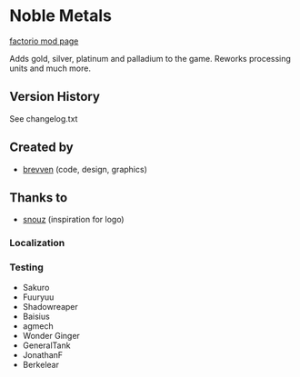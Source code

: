 # Noble Metals

[factorio mod page](https://mods.factorio.com/mod/bzgold)

Adds gold, silver, platinum and palladium to the game. Reworks processing units and much more.

## Version History
See changelog.txt

## Created by
- [brevven](https://mods.factorio.com/user/brevven) (code, design, graphics)

## Thanks to 
- [snouz](https://github.com/snouz) (inspiration for logo)


### Localization


### Testing
- Sakuro
- Fuuryuu
- Shadowreaper
- Baisius
- agmech
- Wonder Ginger
- GeneralTank
- JonathanF
- Berkelear

